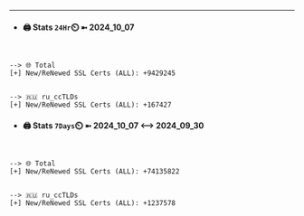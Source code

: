 

---
- #### 🖨️ **Stats** `24Hr`⏲️ ➼ 2024_10_07
```console


--> 🌐 Total
[+] New/ReNewed SSL Certs (ALL): +9429245


--> 🇷🇺 ru_ccTLDs
[+] New/ReNewed SSL Certs (ALL): +167427

```

- #### 🖨️ **Stats** `7Days`⏲️ ➼ 2024_10_07 <--> 2024_09_30
```console


--> 🌐 Total
[+] New/ReNewed SSL Certs (ALL): +74135822


--> 🇷🇺 ru_ccTLDs
[+] New/ReNewed SSL Certs (ALL): +1237578

```

